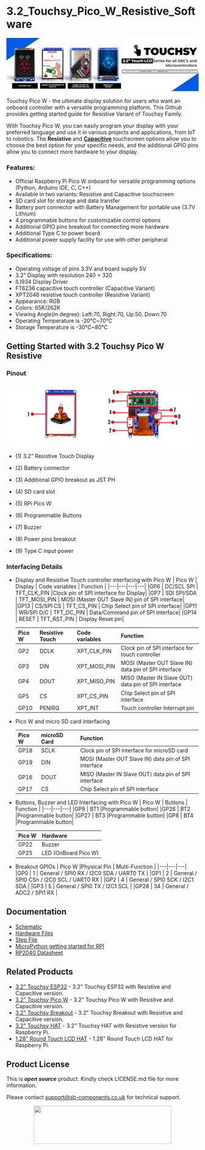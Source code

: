 # 3.2_Touchsy_Pico_W_Resistive_Software
<img src="https://github.com/sbcshop/3.2_Touchsy_HAT_Resistive_Software/blob/main/images/Touchsy%20banner.jpg">

Touchsy Pico W - the ultimate display solution for users who want an onboard controller with a versatile programming platform. This Github provides getting started guide for Resistive Variant of Touchsy Family.

With Touchsy Pico W, you can easily program your display with your preferred language and use it in various projects and applications, from IoT to robotics. The **Resistive** and [**Capacitive**](https://github.com/sbcshop/3.2_Touchsy_Pico_W_Capacitive_Software/) touchscreen options allow you to choose the best option for your specific needs, and the additional GPIO pins allow you to connect more hardware to your display.

### Features:
- Official Raspberry Pi Pico W onboard for versatile programming options (Python, Arduino IDE, C, C++)
-	Available in two variants: Resistive and Capacitive touchscreen
-	SD card slot for storage and data transfer
-	Battery port connector with Battery Management for portable use (3.7V Lithium)
-	4 programmable buttons for customizable control options
-	Additional GPIO pins breakout for connecting more hardware
-	Additional Type C to power board
-	Additional power supply facility for use with other peripheral

### Specifications:
-	Operating voltage of pins 3.3V and board supply 5V
-	3.2” Display with resolution 240 × 320
-	ILI934 Display Driver
-	FT6236 capacitive touch controller (Capacitive Variant)
-	XPT2046 resistive touch controller (Resistive Variant)
-	Appearance: RGB
-	Colors: 65K/262K
-	Viewing Angle(in degree): Left:70, Right:70, Up:50, Down:70 
-	Operating Temperature is -20℃~70℃
-	Storage Temperature is -30℃~80℃

## Getting Started with 3.2 Touchsy Pico W Resistive
### Pinout
<img src="https://github.com/sbcshop/3.2_Touchsy_Pico_W_Resistive_Software/blob/main/images/Touchsy%20Pico%20Res%20pinout.jpg">

- (1) 3.2” Resistive Touch Display 

- (2) Battery connector

- (3) Additional GPIO breakout as JST PH

- (4) SD card slot

- (5) RPi Pico W

- (6) Programmable Buttons

- (7) Buzzer

- (8) Power pins breakout 

- (9) Type C input power

### Interfacing Details
- Display and Resistive Touch controller interfacing with Pico W
  | Pico W | Display | Code variables | Function |
  |---|---|---|---|
  |GP6  | DC/SCL SPI | TFT_CLK_PIN  |Clock pin of SPI interface for Display|
  |GP7  | SDI SPI/SDA | TFT_MOSI_PIN | MOSI (Master OUT Slave IN) pin of SPI interface|
  |GP13 | CS/SPI CS  | TFT_CS_PIN   | Chip Select pin of SPI interface|
  |GP11 | WR/SPI D/C | TFT_DC_PIN   | Data/Command pin of SPI interface|
  |GP14 | RESET | TFT_RST_PIN  | Display Reset pin|

  | Pico W | Resistive Touch | Code variables | Function |
  |---|---|---|---|
  |GP2 | DCLK | XPT_CLK_PIN  |Clock pin of SPI interface for touch controller|
  |GP3 | DIN | XPT_MOSI_PIN | MOSI (Master OUT Slave IN) data pin of SPI interface|
  |GP4 | DOUT | XPT_MISO_PIN   | MISO (Master IN Slave OUT) data pin of SPI interface|
  |GP5 | CS | XPT_CS_PIN   | Chip Select pin of SPI interface|
  |GP10 | PENIRQ | XPT_INT | Touch controller Interrupt pin|


- Pico W and micro SD card interfacing

  | Pico W | microSD Card | Function |
  |---|---|---|
  |GP18 | SCLK |Clock pin of SPI interface for microSD card |
  |GP19 | DIN  | MOSI (Master OUT Slave IN) data pin of SPI interface|
  |GP16 | DOUT | MISO (Master IN Slave OUT) data pin of SPI interface|
  |GP17 | CS   | Chip Select pin of SPI interface|

- Buttons, Buzzer and LED Interfacing with Pico W
  | Pico W | Buttons | Function |
  |---|---|---|
  |GP9 | BT1 |Programmable button|
  |GP26 | BT2 |Programmable button|
  |GP27 | BT3 |Programmable button|
  |GP8 | BT4 |Programmable button|

  | Pico W | Hardware |
  |---|---|
  |GP22 | Buzzer |
  |GP25 | LED (OnBoard Pico W) |
- Breakout GPIOs
  | Pico W |Physical Pin | Multi-Function |
  |---|---|---|
  |GP0 | 1  | General / SPI0 RX / I2C0 SDA / UART0 TX |
  |GP1 | 2 | General / SPI0 CSn / I2C0 SCL / UART0 RX |
  |GP2 | 4 | General / SPI0 SCK / I2C1 SDA |
  |GP3 | 5 | General / SPI0 TX / I2C1 SCL |
  |GP28 | 34 | General / ADC2 / SPI1 RX |
  

## Documentation
  * [Schematic](https://github.com/sbcshop/3.2_Touchsy_Pico_W_Resistive_Hardware/blob/main/Design%20Data/SCH%203.2%20Touchsy%20%20Pico%20w%20(Resistive).pdf)
  * [Hardware Files](https://github.com/sbcshop/3.2_Touchsy_Pico_W_Resistive_Hardware/tree/main)
  * [Step File](https://github.com/sbcshop/3.2_Touchsy_Pico_W_Resistive_Hardware/blob/main/Mechanical%20Data/STEP%20%203.2%20inch%20Touchsy%20based%20on%20PICO%20W%20(Resistive).step)
  * [MicroPython getting started for RPI](https://docs.micropython.org/en/latest/rp2/quickref.html)
  * [RP2040 Datasheet](https://github.com/sbcshop/HackyPi-Hardware/blob/main/Documents/rp2040-datasheet.pdf)


## Related Products
   * [3.2" Touchsy ESP32](https://shop.sb-components.co.uk/products/touchsy-3-2-lcd-display-for-all-sbcs-mcus?variant=40536352096339) - 3.2" Touchsy ESP32 with Resistive and Capacitive version. 
   * [3.2" Touchsy Pico W](https://shop.sb-components.co.uk/products/touchsy-3-2-lcd-display-for-all-sbcs-mcus?variant=40536352129107) - 3.2" Touchsy Pico W with Resistive and Capacitive version.
   * [3.2" Touchsy Breakout](https://shop.sb-components.co.uk/products/touchsy-3-2-lcd-display-for-all-sbcs-mcus?variant=40536352161875) - 3.2" Touchsy Breakout with Resistive and Capacitive version.
   * [3.2" Touchsy HAT](https://shop.sb-components.co.uk/products/touchsy-3-2-lcd-display-for-all-sbcs-mcus?variant=40536352063571) - 3.2" Touchsy HAT with Resistive version for Raspberry Pi.
   * [1.28" Round Touch LCD HAT](https://shop.sb-components.co.uk/products/1-28-round-touch-lcd-hat-for-raspberry-pi?_pos=1&_sid=b6ecd2f9c&_ss=r) - 1.28" Round Touch LCD HAT for Raspberry Pi.

## Product License

This is ***open source*** product. Kindly check LICENSE.md file for more information.

Please contact support@sb-components.co.uk for technical support.
<p align="center">
  <img width="360" height="100" src="https://cdn.shopify.com/s/files/1/1217/2104/files/Logo_sb_component_3.png?v=1666086771&width=300">
</p>



